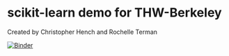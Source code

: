 # scikit-learn demo for THW-Berkeley

Created by Christopher Hench and Rochelle Terman

[![Binder](http://mybinder.org/badge.svg)](http://mybinder.org:/repo/henchc/thw-scikit-learn)
